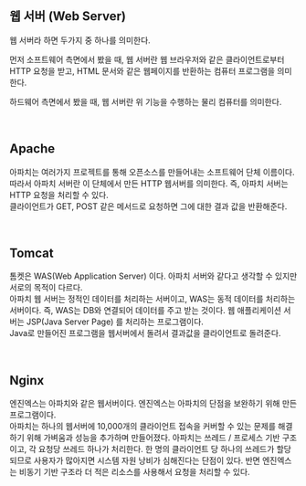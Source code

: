 ## 웹 서버 (Web Server)

웹 서버라 하면 두가지 중 하나를 의미한다.

먼저 소프트웨어 측면에서 봤을 때, 웹 서버란 웹 브라우저와 같은 클라이언트로부터 HTTP 요청을 받고, HTML 문서와 같은 웹페이지를 반환하는 컴퓨터 프로그램을 의미한다.

하드웨어 측면에서 봤을 때, 웹 서버란 위 기능을 수행하는 물리 컴퓨터를 의미한다.

<br>

## Apache

아파치는 여러가지 프로젝트를 통해 오픈소스를 만들어내는 소프트웨어 단체 이름이다.
따라서 아파치 서버란 이 단체에서 만든 HTTP 웹서버를 의미한다. 즉, 아파치 서버는 HTTP 요청을 처리할 수 있다.   
클라이언트가 GET, POST 같은 메서드로 요청하면 그에 대한 결과 값을 반환해준다.

<br>

## Tomcat

톰켓은 WAS(Web Application Server) 이다. 아파치 서버와 같다고 생각할 수 있지만 서로의 목적이 다르다.   
아파치 웹 서버는 정적인 데이터를 처리하는 서버이고, WAS는 동적 데이터를 처리하는 서버이다. 즉, WAS는 DB와 연결되어 데이터를 주고 받는 것이다. 웹 애플리케이션 서버는 JSP(Java Server Page) 를 처리하는 프로그램이다.   
Java로 만들어진 프로그램을 웹서버에서 돌려서 결과값을 클라이언트로 돌려준다.

<br>

## Nginx

엔진엑스는 아파치와 같은 웹서버이다. 엔진엑스는 아파치의 단점을 보완하기 위해 만든 프로그램이다.   
아파치는 하나의 웹서버에 10,000개의 클라이언트 접속을 커버할 수 있는 문제를 해결하기 위해 가벼움과 성능을 추가하며 만들어졌다. 아파치는 쓰레드 / 프로세스 기반 구조이고, 각 요청당 쓰레드 하나가 처리한다. 한 명의 클라이언트 당 하나의 쓰레드가 할당 되므로 사용자가 많아지면 시스템 자원 낭비가 심해진다는 단점이 있다. 반면 엔진엑스는 비동기 기반 구조라 더 적은 리소스를 사용해서 요청을 처리할 수 있다.



